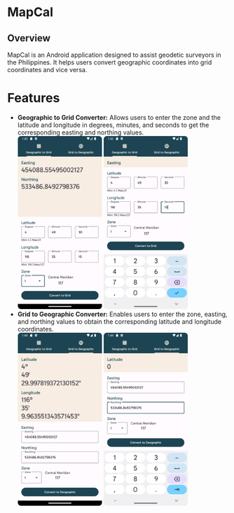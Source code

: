 # MapCal
## Overview
MapCal is an Android application designed to assist geodetic surveyors in the Philippines. It helps users convert geographic coordinates into grid coordinates and vice versa.

# Features
- **Geographic to Grid Converter:** Allows users to enter the zone and the latitude and longitude in degrees, minutes, and seconds to get the corresponding easting and northing values.
  <br>
  <img src="/assets/geotogrid_0.png" width="40%">
  <img src="/assets/geotogrid_1.png" width="40%">
- **Grid to Geographic Converter:** Enables users to enter the zone, easting, and northing values to obtain the corresponding latitude and longitude coordinates.
  <br>
  <img src="/assets/gridtogeo_0.png" width="40%">
  <img src="/assets/gridtogeo_1.png" width="40%">
